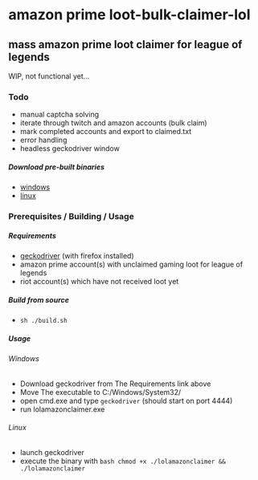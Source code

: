 # amazon prime loot-bulk-claimer-lol

## mass amazon prime loot claimer for league of legends

WIP, not functional yet...

### Todo

- manual captcha solving
- iterate through twitch and amazon accounts (bulk claim)
- mark completed accounts and export to claimed.txt
- error handling
- headless geckodriver window

##### Download pre-built binaries

- [windows](/out/lolclaimeramazon.exe)
- [linux](/out/lolclaimeramazon)

### Prerequisites / Building / Usage


##### Requirements

- [geckodriver](https://github.com/mozilla/geckodriver/releases) (with firefox installed)
- amazon prime account(s) with unclaimed gaming loot for league of legends
- riot account(s) which have not received loot yet

##### Build from source

- `sh ./build.sh`

##### Usage

###### Windows

- Download geckodriver from The Requirements link above
- Move The executable to C:/Windows/System32/
- open cmd.exe and type `geckodriver` (should start on port 4444)
- run lolamazonclaimer.exe

###### Linux

- launch geckodriver
- execute the binary with `bash chmod +x ./lolamazonclaimer && ./lolamazonclaimer`
